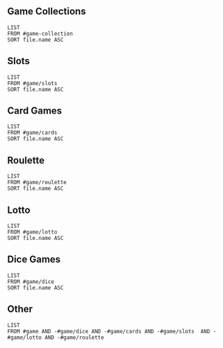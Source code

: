 
## Game Collections

```dataview
LIST
FROM #game-collection 
SORT file.name ASC
```

## Slots
```dataview
LIST 
FROM #game/slots 
SORT file.name ASC
```

## Card Games
```dataview
LIST
FROM #game/cards 
SORT file.name ASC
```
## Roulette
```dataview
LIST
FROM #game/roulette 
SORT file.name ASC
```
## Lotto
```dataview
LIST 
FROM #game/lotto 
SORT file.name ASC
```
## Dice Games
```dataview
LIST
FROM #game/dice  
SORT file.name ASC
```
## Other

```dataview
LIST
FROM #game AND -#game/dice AND -#game/cards AND -#game/slots  AND -#game/lotto AND -#game/roulette
```